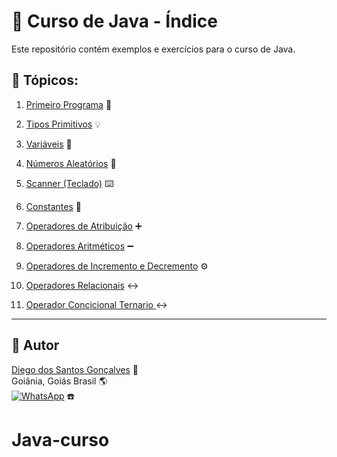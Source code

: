 # 🚀 Curso de Java - Índice

Este repositório contém exemplos e exercícios para o curso de Java.

## 📂 Tópicos:

01. [Primeiro Programa](01-PrimeiroPrograma/PrimeiroPrograma.java) 🚀
02. [Tipos Primitivos](02-TiposPrimitivos/TiposPrimitivos.java) 💡
03. [Variáveis](03-Variaveis/Variaveis.java) 📝
04. [Números Aleatórios](04-NumeroAleatorios/NumerosAleatorios.java) 🔢
05. [Scanner (Teclado)](05-ScannerTeclado/ClasseScanner.java) ⌨️
06. [Constantes](06-Constantes/Contantes.java) 🧱
07. [Operadores de Atribuição](07-OperadoresAtribuicao/Operadores.java) ➕
08. [Operadores Aritméticos](08-OperadoresAritmeticos/OperadoresAritmeticos.java) ➖
09. [Operadores de Incremento e Decremento](09-OperadoresIncrementoDecremento/OperadoresIncrementoDecremento.java) ⚙️
10. [Operadores Relacionais](10-OperadoresRelacionais/OperadoresRelacionais.java) ↔️

11. [Operador Concicional Ternario ](11-OperadorConcicionalTernario/OperadoresTernarios.java) ↔️

---

## 📝 Autor

[Diego dos Santos Gonçalves](mailto:diegoda9@gmail.com) 📧  
Goiânia, Goiás Brasil 🌎  
[![WhatsApp](https://img.shields.io/badge/-WhatsApp-25D366?style=flat&logo=whatsapp&logoColor=white)](https://wa.me/556298018126) ☎️  
# Java-curso
